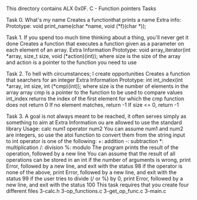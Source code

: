 This directory contains ALX 0x0F. C - Function pointers Tasks

Task 0. What's my name
Creates a functionthat prints a name 
Extra info:
Prototype: void print_name(char *name, void (*f)(char *));


Task 1. If you spend too much time thinking about a thing, you'll never get it done
Creates a function that executes a function given as a parameter on each element of an array.
Extra Information
Prototype: void array_iterator(int *array, size_t size, void (*action)(int));
where size is the size of the array
and action is a pointer to the function you need to use


Task 2. To hell with circumstances; I create opportunities
Creates a function that searchers for an integer
Extra Information
Prototype: int int_index(int *array, int size, int (*cmp)(int));
where size is the number of elements in the array array
cmp is a pointer to the function to be used to compare values
int_index returns the index of the first element for which the cmp function does not return 0
If no element matches, return -1
If size <= 0, return -1

Task 3. A goal is not always meant to be reached, it often serves simply as something to aim at
Extra Information
ou are allowed to use the standard library
Usage: calc num1 operator num2
You can assume num1 and num2 are integers, so use the atoi function to convert them from the string input to int
operator is one of the following:
+: addition
-: subtraction
*: multiplication
/: division
%: modulo
The program prints the result of the operation, followed by a new line
You can assume that the result of all operations can be stored in an int
if the number of arguments is wrong, print Error, followed by a new line, and exit with the status 98
if the operator is none of the above, print Error, followed by a new line, and exit with the status 99
if the user tries to divide (/ or %) by 0, print Error, followed by a new line, and exit with the status 100
This task requires that you create four different files
	3-calc.h
	3-op_functions.c
	3-get_op_func.c
	3-main.c
